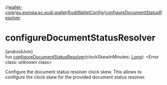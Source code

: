//[wallet-core](../../../index.md)/[eu.europa.ec.eudi.wallet](../index.md)/[EudiWalletConfig](index.md)/[configureDocumentStatusResolver](configure-document-status-resolver.md)

# configureDocumentStatusResolver

[androidJvm]\
fun [configureDocumentStatusResolver](configure-document-status-resolver.md)(clockSkewInMinutes: [Long](https://kotlinlang.org/api/latest/jvm/stdlib/kotlin-stdlib/kotlin/-long/index.html)): &lt;Error class: unknown class&gt;

Configure the document status resolver clock skew. This allows to configure the clock skew for the provided document status resolver.
